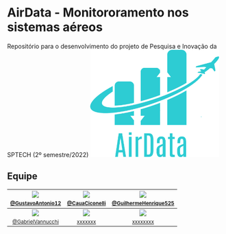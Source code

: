   # AirData - Monitororamento nos sistemas aéreos
Repositório para o desenvolvimento do projeto de Pesquisa e Inovação da SPTECH (2º semestre/2022)
<img src="Documentos/img/LogoEmpresa.png" alt="LogoEmpresa" style="height: 250px; "/>
## Equipe 



| [<img src="https://avatars.githubusercontent.com/GustavoAntonio12" width="100"><br><small>@GustavoAntonio12</small>](https://github.com/GustavoAntonio12)| [<img src="https://avatars.githubusercontent.com/CauaCiconelli" width="115"><br><small>@CauaCiconelli</small>](https://github.com/CauaCiconelli)  | [<img src="https://avatars.githubusercontent.com/GuilhermeHenrique525" width="115"><br><small>@GuilhermeHenrique525</small>](https://github.com/GuilhermeHenrique525) | 
| :---: | :---: | :---: | 
| [<img src="https://avatars.githubusercontent.com/GabrielVannucchi" width="115"><br><small>@GabrielVannucchi</small>](https://github.com/GabrielVannucchi) | [<img src="https://avatars.githubusercontent.com/xxxxxxxxxx" width="115"><br><small>xxxxxxx</small>](https://github.com/xxxxxxx) | [<img src="https://avatars.githubusercontent.com/xxxxxxxx" width="115"><br><small>xxxxxxxx</small>](https://github.com/xxxxxxxxx) 

